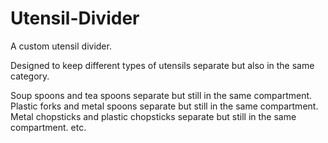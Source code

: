 # Utensil-Divider
A custom utensil divider.

Designed to keep different types of utensils separate but also in the same category.

Soup spoons and tea spoons separate but still in the same compartment.
Plastic forks and metal spoons separate but still in the same compartment.
Metal chopsticks and plastic chopsticks separate but still in the same compartment.
etc.


